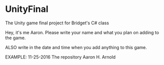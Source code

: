 # UnityFinal
The Unity game final project for Bridget's C# class

Hey, it's me Aaron. Please write your name and what you plan on adding to the game.

ALSO write in the date and time when you add anything to this game.

EXAMPLE:
11-25-2016 The repository
Aaron H. Arnold

